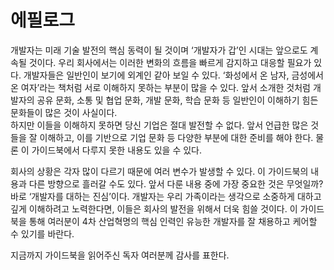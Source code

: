 # 에필로그

개발자는 미래 기술 발전의 핵심 동력이 될 것이며 ‘개발자가 갑’인 시대는 앞으로도 계속될 것이다. 우리 회사에서는 이러한 변화의 흐름을 빠르게 감지하고 대응할 필요가 있다. 개발자들은 일반인이 보기에 외계인 같아 보일 수 있다. ‘화성에서 온 남자, 금성에서 온 여자’라는 책처럼 서로 이해하지 못하는 부분이 많을 수 있다. 앞서 소개한 것처럼 개발자의 공유 문화, 소통 및 협업 문화, 개발 문화, 학습 문화 등 일반인이 이해하기 힘든 문화들이 많은 것이 사실이다.  
하지만 이들을 이해하지 못하면 당신 기업은 절대 발전할 수 없다. 앞서 언급한 많은 것들을 잘 이해하고, 이를 기반으로 기업 문화 등 다양한 부분에 대한 준비를 해야 한다. 물론 이 가이드북에서 다루지 못한 내용도 있을 수 있다.

회사의 상황은 각자 많이 다르기 때문에 여러 변수가 발생할 수 있다. 이 가이드북의 내용과 다른 방향으로 흘러갈 수도 있다. 앞서 다룬 내용 중에 가장 중요한 것은 무엇일까? 바로 ‘개발자를 대하는 진심’이다. 개발자는 우리 가족이라는 생각으로 소중하게 대하고 깊게 이해하려고 노력한다면, 이들은 회사의 발전을 위해서 더욱 힘쓸 것이다. 이 가이드북을 통해 여러분이 4차 산업혁명의 핵심 인력인 유능한 개발자를 잘 채용하고 케어할 수 있기를 바란다.

지금까지 가이드북을 읽어주신 독자 여러분께 감사를 표한다.


